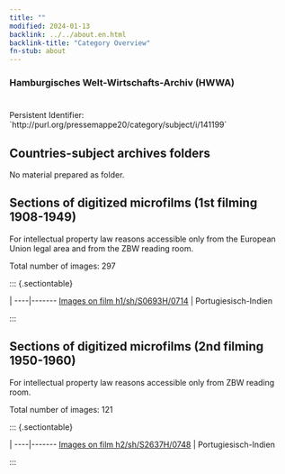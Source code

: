 ```yaml
---
title: ""
modified: 2024-01-13
backlink: ../../about.en.html
backlink-title: "Category Overview"
fn-stub: about
---
```


### Hamburgisches Welt-Wirtschafts-Archiv (HWWA)

# 

<div class="hint">Persistent Identifier: `http://purl.org/pressemappe20/category/subject/i/141199`</div>







## Countries-subject archives folders





No material prepared as folder.



<a id="filmsections" />

## Sections of digitized microfilms (1st filming 1908-1949)

<p>For intellectual property law reasons accessible only from the European Union legal area and from the ZBW reading room.</p>



<p>Total number of images: 297</p>




::: {.sectiontable}

 | 
----|-------
<a class="btn" href="https://pm20.zbw.eu/film/h1/sh/S0693H/0714" rel="nofollow">Images on film h1/sh/S0693H/0714</a> | Portugiesisch-Indien


:::




## Sections of digitized microfilms (2nd filming 1950-1960)

<p>For intellectual property law reasons accessible only from ZBW reading room.</p>



<p>Total number of images: 121</p>




::: {.sectiontable}

 | 
----|-------
<a class="btn" href="https://pm20.zbw.eu/film/h2/sh/S2637H/0748" rel="nofollow">Images on film h2/sh/S2637H/0748</a> | Portugiesisch-Indien


:::

















